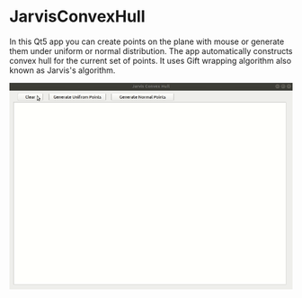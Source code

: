 # JarvisConvexHull

In this Qt5 app you can create points on the plane with mouse or generate
them under uniform or normal distribution. The app automatically constructs
convex hull for the current set of points. It uses Gift wrapping algorithm also
known as Jarvis's algorithm.

![demo gif](gif/jarvis_demo.gif)
